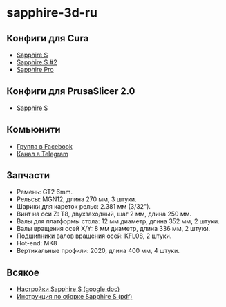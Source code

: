# sapphire-3d-ru

## Конфиги для Cura

* [Sapphire S](https://www.facebook.com/groups/twotrees3Dprinter/permalink/1121656941350904/)
* [Sapphire S #2](https://github.com/SteveJWallace/sapphire-s)
* [Sapphire Pro](https://www.facebook.com/groups/twotrees3Dprinter/permalink/1121652258018039/)

## Конфиги для PrusaSlicer 2.0

* [Sapphire S](https://www.facebook.com/groups/twotrees3Dprinter/permalink/1122322987950966/)

## Комьюнити

* [Группа в Facebook](https://www.facebook.com/twotrees3Dprinter)
* [Канал в Telegram](https://t.me/sapphire3d)

## Запчасти

* Ремень: GT2 6mm.
* Рельсы: MGN12, длина 270 мм, 3 штуки.
* Шарики для кареток рельс: 2.381 мм (3/32").
* Винт на оси Z: T8, двухзаходный, шаг 2 мм, длина 250 мм.
* Валы для платформы стола: 12 мм диаметр, длина 352 мм, 2 штуки.
* Валы вращения осей X/Y: 8 мм диаметр, длина 336 мм, 2 штуки.
* Подшипники валов вращения осей: KFL08, 2 штуки.
* Hot-end: MK8
* Вертикальные профили: 2020, длина 400 мм, 4 штуки.

## Всякое

* [Настройки Sapphire S (google doc)](https://docs.google.com/spreadsheets/d/1BpCiKXwq8uoOQLUBhdG9k6uaBsyg8ym7UOmvDQg8yCM/)
* [Инструкция по сборке Sapphire S (pdf)](https://mega.nz/#!eNkVWYrb!zUiDcvBv-45WkIS6M3q63M5Tff7leEes1r7_btxqWgA)
